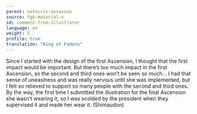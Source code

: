 ```yaml
---
parent: nitocris-assassin
source: fgo-material-v
id: comment-from-illustrator
language: en
weight: 5
profile: true
translation: "King of Padoru"
---
```


Since I started with the design of the first Ascension, I thought that the first impact would be important. But there’s too much impact in the first Ascension, so the second and third ones won’t be seen so much… I had that sense of uneasiness and was really nervous until she was implemented, but I felt so relieved to support so many people with the second and third ones. By the way, the first time I submitted the illustration for the final Ascension she wasn’t wearing it, so I was scolded by the president when they supervised it and made her wear it. (Shimaudon)
